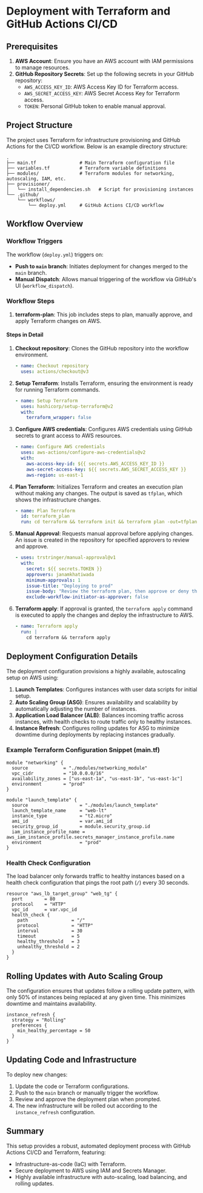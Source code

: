 # Deployment with Terraform and GitHub Actions CI/CD

## Prerequisites

1. **AWS Account**: Ensure you have an AWS account with IAM permissions to manage resources.
2. **GitHub Repository Secrets**: Set up the following secrets in your GitHub repository:
   - `AWS_ACCESS_KEY_ID`: AWS Access Key ID for Terraform access.
   - `AWS_SECRET_ACCESS_KEY`: AWS Secret Access Key for Terraform access.
   - `TOKEN`: Personal GitHub token to enable manual approval.

## Project Structure

The project uses Terraform for infrastructure provisioning and GitHub Actions for the CI/CD workflow. Below is an example directory structure:

```plaintext
.
├── main.tf                # Main Terraform configuration file
├── variables.tf           # Terraform variable definitions
├── modules/               # Terraform modules for networking, autoscaling, IAM, etc.
├── provisioner/
│   └── install_dependencies.sh   # Script for provisioning instances
└── .github/
    └── workflows/
        └── deploy.yml     # GitHub Actions CI/CD workflow
```

## Workflow Overview

### Workflow Triggers

The workflow (`deploy.yml`) triggers on:
- **Push to `main` branch**: Initiates deployment for changes merged to the `main` branch.
- **Manual Dispatch**: Allows manual triggering of the workflow via GitHub's UI (`workflow_dispatch`).

### Workflow Steps

1. **terraform-plan**: This job includes steps to plan, manually approve, and apply Terraform changes on AWS.

#### Steps in Detail

1. **Checkout repository**: Clones the GitHub repository into the workflow environment.
   
   ```yaml
   - name: Checkout repository
     uses: actions/checkout@v3
   ```

2. **Setup Terraform**: Installs Terraform, ensuring the environment is ready for running Terraform commands.
   
   ```yaml
   - name: Setup Terraform
     uses: hashicorp/setup-terraform@v2
     with:
       terraform_wrapper: false
   ```

3. **Configure AWS credentials**: Configures AWS credentials using GitHub secrets to grant access to AWS resources.
   
   ```yaml
   - name: Configure AWS credentials
     uses: aws-actions/configure-aws-credentials@v2
     with:
       aws-access-key-id: ${{ secrets.AWS_ACCESS_KEY_ID }}
       aws-secret-access-key: ${{ secrets.AWS_SECRET_ACCESS_KEY }}
       aws-region: us-east-1
   ```

4. **Plan Terraform**: Initializes Terraform and creates an execution plan without making any changes. The output is saved as `tfplan`, which shows the infrastructure changes.
   
   ```yaml
   - name: Plan Terraform
     id: terraform_plan
     run: cd terraform && terraform init && terraform plan -out=tfplan
   ```

5. **Manual Approval**: Requests manual approval before applying changes. An issue is created in the repository for specified approvers to review and approve.
   
   ```yaml
   - uses: trstringer/manual-approval@v1
     with:
       secret: ${{ secrets.TOKEN }}
       approvers: janamkhatiwada
       minimum-approvals: 1
       issue-title: "Deploying to prod"
       issue-body: "Review the terraform plan, then approve or deny the deployment to prod."
       exclude-workflow-initiator-as-approver: false
   ```

6. **Terraform apply**: If approval is granted, the `terraform apply` command is executed to apply the changes and deploy the infrastructure to AWS.
   
   ```yaml
   - name: Terraform apply
     run: |
       cd terraform && terraform apply
   ```

## Deployment Configuration Details

The deployment configuration provisions a highly available, autoscaling setup on AWS using:

1. **Launch Templates**: Configures instances with user data scripts for initial setup.
2. **Auto Scaling Group (ASG)**: Ensures availability and scalability by automatically adjusting the number of instances.
3. **Application Load Balancer (ALB)**: Balances incoming traffic across instances, with health checks to route traffic only to healthy instances.
4. **Instance Refresh**: Configures rolling updates for ASG to minimize downtime during deployments by replacing instances gradually.

### Example Terraform Configuration Snippet (main.tf)

```hcl
module "networking" {
  source             = "./modules/networking_module"
  vpc_cidr           = "10.0.0.0/16"
  availability_zones = ["us-east-1a", "us-east-1b", "us-east-1c"]
  environment        = "prod"
}

module "launch_template" {
  source                   = "./modules/launch_template"
  launch_template_name     = "web-lt"
  instance_type            = "t2.micro"
  ami_id                   = var.ami_id
  security_group_id        = module.security_group.id
  iam_instance_profile_name = aws_iam_instance_profile.secrets_manager_instance_profile.name
  environment              = "prod"
}
```

### Health Check Configuration

The load balancer only forwards traffic to healthy instances based on a health check configuration that pings the root path (`/`) every 30 seconds.

```hcl
resource "aws_lb_target_group" "web_tg" {
  port        = 80
  protocol    = "HTTP"
  vpc_id      = var.vpc_id
  health_check {
    path                = "/"
    protocol            = "HTTP"
    interval            = 30
    timeout             = 5
    healthy_threshold   = 3
    unhealthy_threshold = 2
  }
}
```

## Rolling Updates with Auto Scaling Group

The configuration ensures that updates follow a rolling update pattern, with only 50% of instances being replaced at any given time. This minimizes downtime and maintains availability.

```hcl
instance_refresh {
  strategy = "Rolling"
  preferences {
    min_healthy_percentage = 50
  }
}
```

## Updating Code and Infrastructure

To deploy new changes:
1. Update the code or Terraform configurations.
2. Push to the `main` branch or manually trigger the workflow.
3. Review and approve the deployment plan when prompted.
4. The new infrastructure will be rolled out according to the `instance_refresh` configuration.

## Summary

This setup provides a robust, automated deployment process with GitHub Actions CI/CD and Terraform, featuring:
- Infrastructure-as-code (IaC) with Terraform.
- Secure deployment to AWS using IAM and Secrets Manager.
- Highly available infrastructure with auto-scaling, load balancing, and rolling updates.

